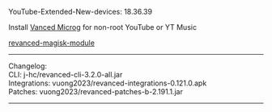 YouTube-Extended-New-devices: 18.36.39  

Install [Vanced Microg](https://github.com/TeamVanced/VancedMicroG/releases) for non-root YouTube or YT Music  

[revanced-magisk-module](https://github.com/j-hc/revanced-magisk-module)  

---
Changelog:  
CLI: j-hc/revanced-cli-3.2.0-all.jar  
Integrations: vuong2023/revanced-integrations-0.121.0.apk  
Patches: vuong2023/revanced-patches-b-2.191.1.jar  


---  
